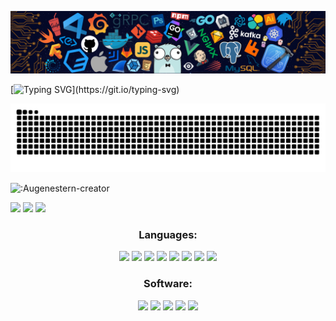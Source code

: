 
![](./image/header_.png)

[![Typing SVG](https://readme-typing-svg.herokuapp.com?color=%2336BCF7&center=true&vCenter=true&width=600&lines=Hi+there+👋,+I+am+Li+ChangLong;+Welcome+to+My+Profile!;I'm+a+game+enthusiast+I+work+in+game+development+and+am+a+technical+artist;+I+like+graphics;Always+learning+new+things+;)](https://git.io/typing-svg)


![BEPb's github activity graph](https://raw.githubusercontent.com/csdjk/csdjk/output/github-contribution-grid-snake.svg)


![:Augenestern-creator](https://count.getloli.com/get/@:Augenestern-creator?theme=gelbooru-h)

![](http://github-profile-summary-cards.vercel.app/api/cards/profile-details?username=csdjk&theme=codeSTACKr)
![](http://github-profile-summary-cards.vercel.app/api/cards/stats?username=csdjk&theme=codeSTACKr)
![](http://github-profile-summary-cards.vercel.app/api/cards/most-commit-language?username=csdjk&theme=codeSTACKr)



<h3 align="center">Languages:</h3>
<p align="center"> 
<img height="32" src="https://img.shields.io/badge/-HLSL-000?&logo=Unity" />
<img height="32" src="https://img.shields.io/badge/-CG-000?&logo=Unity" />
<img height="32" src="https://img.shields.io/badge/-GLSL-000?&logo=opengl" />
<img height="32" src="https://img.shields.io/badge/-CSharp-000?&logo=CSharp" />
<img height="32" src="https://img.shields.io/badge/-Python-000?&logo=Python" />
<img height="32" src="https://img.shields.io/badge/-JavaScript-000?&logo=JavaScript" />
<img height="32" src="https://img.shields.io/badge/-Lua-000?&logo=Lua" />
<img height="32" src="https://img.shields.io/badge/-VEX-000?&logo=Houdini" />
</p>



<h3 align="center">Software:</h3>
<p align="center"> 
<img height="32" src="https://img.shields.io/badge/-Unity-000?&logo=Unity" />
<img height="32" src="https://img.shields.io/badge/-UE-000?&logo=unrealengine" />
<img height="32" src="https://img.shields.io/badge/-Houdini-000?&logo=Houdini" />
<img height="32" src="https://img.shields.io/badge/-Blender-000?&logo=Blender" />
<img height="32" src="https://img.shields.io/badge/-PS-000?&logo=adobephotoshop" />
</p>
